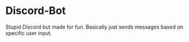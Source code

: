 # Discord-Bot
Stupid Discord but made for fun.
Basically just sends messages based on specific user input.
